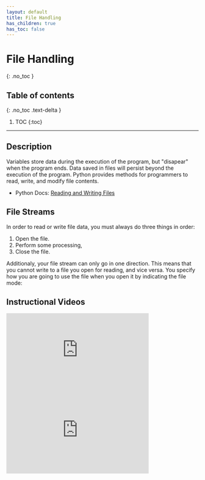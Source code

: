 ```yaml
---
layout: default
title: File Handling
has_children: true
has_toc: false
---
```


# File Handling
{: .no_toc }
## Table of contents
{: .no_toc .text-delta }

1. TOC
{:toc}

---

## Description
Variables store data during the execution of the program, but "disapear" when the program ends. Data saved in files will persist beyond the execution of the program. Python provides methods for programmers to read, write, and modify file contents.
- Python Docs: [Reading and Writing Files](https://docs.python.org/3/tutorial/inputoutput.html#reading-and-writing-files)

## File Streams
In order to read or write file data, you must always do three things in order:
1. Open the file.
2. Perform some processing,
3. Close the file.

Additionaly, your file stream can only go in one direction. This means that you cannot write to a file you open for reading, and vice versa. You specify how you are going to use the file when you open it by indicating the file mode:


## Instructional Videos

<iframe width="373" height="210" src="https://www.youtube.com/embed/QDYIMoA9EOg" frameborder="0" allow="accelerometer; autoplay; clipboard-write; encrypted-media; gyroscope; picture-in-picture" allowfullscreen></iframe>

<iframe width="373" height="210" src="https://www.youtube.com/embed/vu4QfAhWN7E" frameborder="0" allow="accelerometer; autoplay; clipboard-write; encrypted-media; gyroscope; picture-in-picture" allowfullscreen></iframe>
